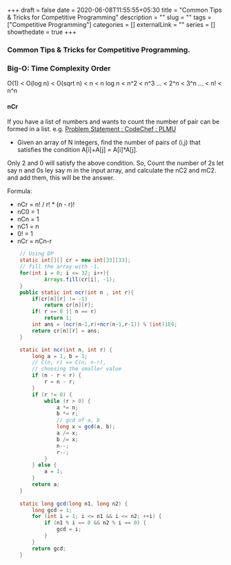 +++ 
draft = false
date = 2020-06-08T11:55:55+05:30
title = "Common Tips & Tricks for Competitive Programming"
description = ""
slug = "" 
tags = ["Competitive Programming"]
categories = []
externalLink = ""
series = []
showthedate = true
+++

### Common Tips & Tricks for Competitive Programming.

### Big-O: Time Complexity Order

O(1) < O(log n) < O(sqrt n) < n < n log n < n^2 < n^3 ... < 2^n < 3^n ... < n! < n^n

#### nCr

If you have a list of numbers and wants to count the number of pair can be formed in a list. 
e.g. 
[Problem Statement : CodeChef : PLMU](https://www.codechef.com/DEC19B/problems/PLMU)
- Given an array of N integers, find the number of pairs of (i,j) that satisfies the condition 
A[i]+A[j] = A[i]*A[j].

Only 2 and 0 will satisfy the above condition.
So, Count the number of 2s let say n and 0s ley say m in the input array,
and calculate the nC2 and mC2.
and add them, this will be the answer.

Formula: 

- nCr = n! / r! * (n - r)!
- nC0 = 1
- nCn = 1
- nC1 = n
- 0! = 1
- nCr = nCn-r

```java
    // Using DP
    static int[][] cr = new int[33][33];
    // fill the array with -1.
    for(int i = 0; i <= 32; i++){
			Arrays.fill(cr[i], -1);
    }
	public static int ncr(int n , int r){
		if(cr[n][r] != -1)
			return cr[n][r];
		if( r == 0 || n == r)
			return 1;
		int ans = (ncr(n-1,r)+ncr(n-1,r-1)) % (int)1E9;
		return cr[n][r] = ans;
	}
```
```java
    static int ncr(int n, int r) { 
        long a = 1, b = 1;   
        // C(n, r) == C(n, n-r),  
        // choosing the smaller value  
        if (n - r < r) { 
            r = n - r; 
        }   
        if (r != 0) { 
            while (r > 0) { 
                a *= n; 
                b *= r; 
                // gcd of a, b  
                long x = gcd(a, b);   
                a /= x; 
                b /= x;
                n--; 
                r--; 
            }
        } else { 
            a = 1; 
        } 
        return a;
    } 
  
    static long gcd(long n1, long n2) { 
        long gcd = 1; 
        for (int i = 1; i <= n1 && i <= n2; ++i) { 
            if (n1 % i == 0 && n2 % i == 0) { 
                gcd = i; 
            } 
        } 
        return gcd; 
    }
```




